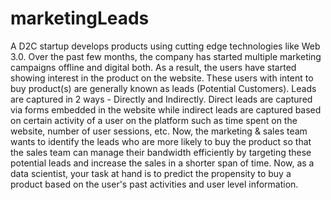 # marketingLeads
A D2C startup develops products using cutting edge technologies like Web 3.0. Over the past few months, the company has started multiple marketing campaigns offline and digital both. As a result, the users have started showing interest in the product on the website. These users with intent to buy product(s) are generally known as leads (Potential Customers).    Leads are captured in 2 ways - Directly and Indirectly.    Direct leads are captured via forms embedded in the website while indirect leads are captured based on certain activity of a user on the platform such as time spent on the website, number of user sessions, etc.   Now, the marketing &amp; sales team wants to identify the leads who are more likely to buy the product so that the sales team can manage their bandwidth efficiently by targeting these potential leads and increase the sales in a shorter span of time.   Now, as a data scientist, your task at hand is to predict the propensity to buy a product based on the user's past activities and user level information.
